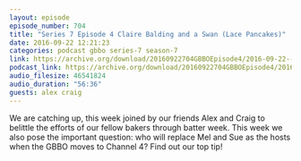 ```yaml
---
layout: episode
episode_number: 704
title: "Series 7 Episode 4 Claire Balding and a Swan (Lace Pancakes)"
date: 2016-09-22 12:21:23
categories: podcast gbbo series-7 season-7
link: https://archive.org/download/20160922704GBBOEpisode4/2016-09-22--704-GBBO-Episode%204.mp3
podcast_link: https://archive.org/download/20160922704GBBOEpisode4/2016-09-22--704-GBBO-Episode%204.mp3
audio_filesize: 46541824
audio_duration: "56:36"
guests: alex craig
---
```

We are catching up, this week joined by our friends Alex and Craig to belittle the efforts of our fellow bakers through batter week. This week we also pose the important question: who will replace Mel and Sue as the hosts when the GBBO moves to Channel 4? Find out our top tip!
